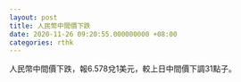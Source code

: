 ```yaml
---
layout: post
title: 人民幣中間價下跌
date: 2020-11-26 09:20:55.000000000 +08:00
categories: rthk
---
```


人民幣中間價下跌，報6.578兌1美元，較上日中間價下調31點子。
